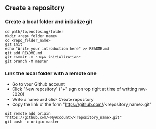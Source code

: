 ## Create a repository

### Create a local folder and initialize git
```
cd path/to/enclosing/folder
mkdir <repo_folder_name>
cd <repo_folder_name>
git init
echo "Write your introduction here" >> README.md
git add README.md
git commit -m "Repo initialization"
git branch -M master
```

### Link the local folder with a remote one
- Go to your Github account
- Click "New repository" ("+" sign on top right at time of writting nov-2020)
- Write a name and click Create repository
- Copy the link of the form "https://github.com/<MyAccount>/<repository_name>.git"
```
git remote add origin "https://github.com/<MyAccount>/<repository_name>.git"
git push -u origin master
```

